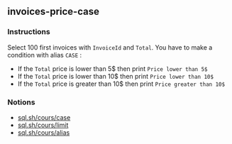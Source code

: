 ## invoices-price-case

### Instructions

Select 100 first invoices with `InvoiceId` and `Total`. You have to make a condition with alias `CASE` :

- If the `Total` price is lower than 5$ then print `Price lower than 5$`
- If the `Total` price is lower than 10$ then print `Price lower than 10$`
- If the `Total` price is greater than 10$ then print `Price greater than 10$`

### Notions

- [sql.sh/cours/case](https://sql.sh/cours/case)
- [sql.sh/cours/limit](https://sql.sh/cours/limit)
- [sql.sh/cours/alias](https://sql.sh/cours/alias)

